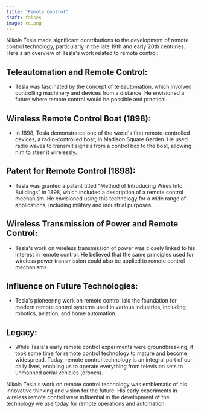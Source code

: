 ```yaml
---
title: "Remote Control"
draft: falses
image: rc.png
---
```

Nikola Tesla made significant contributions to the development of remote control technology, particularly in the late 19th and early 20th centuries. Here's an overview of Tesla's work related to remote control:

## Teleautomation and Remote Control:
   - Tesla was fascinated by the concept of teleautomation, which involved controlling machinery and devices from a distance. He envisioned a future where remote control would be possible and practical.

## Wireless Remote Control Boat (1898):
   - In 1898, Tesla demonstrated one of the world's first remote-controlled devices, a radio-controlled boat, in Madison Square Garden. He used radio waves to transmit signals from a control box to the boat, allowing him to steer it wirelessly.

## Patent for Remote Control (1898):
   - Tesla was granted a patent titled "Method of Introducing Wires Into Buildings" in 1898, which included a description of a remote control mechanism. He envisioned using this technology for a wide range of applications, including military and industrial purposes.

## Wireless Transmission of Power and Remote Control:
   - Tesla's work on wireless transmission of power was closely linked to his interest in remote control. He believed that the same principles used for wireless power transmission could also be applied to remote control mechanisms.

## Influence on Future Technologies:
   - Tesla's pioneering work on remote control laid the foundation for modern remote control systems used in various industries, including robotics, aviation, and home automation.

## Legacy:
   - While Tesla's early remote control experiments were groundbreaking, it took some time for remote control technology to mature and become widespread. Today, remote control technology is an integral part of our daily lives, enabling us to operate everything from television sets to unmanned aerial vehicles (drones).

Nikola Tesla's work on remote control technology was emblematic of his innovative thinking and vision for the future. His early experiments in wireless remote control were influential in the development of the technology we use today for remote operations and automation.
